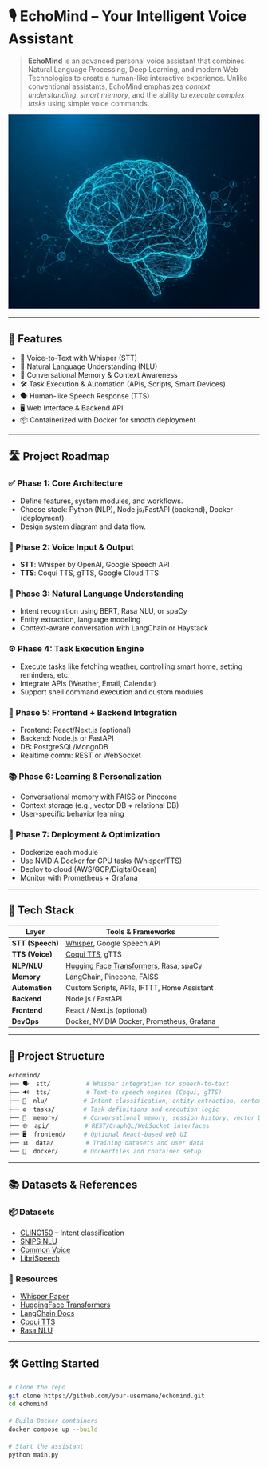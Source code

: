 # 🎙️ EchoMind – Your Intelligent Voice Assistant

> **EchoMind** is an advanced personal voice assistant that combines Natural Language Processing, Deep Learning, and modern Web Technologies to create a human-like interactive experience. Unlike conventional assistants, EchoMind emphasizes *context understanding*, *smart memory*, and the ability to *execute complex tasks* using simple voice commands.

![EchoMind Banner](/assets/Banner.jpg)

---

## 🚀 Features

- 🎤 Voice-to-Text with Whisper (STT)
- 🧠 Natural Language Understanding (NLU)
- 🔁 Conversational Memory & Context Awareness
- 🛠️ Task Execution & Automation (APIs, Scripts, Smart Devices)
- 🗣️ Human-like Speech Response (TTS)
- 🖥️ Web Interface & Backend API
- 📦 Containerized with Docker for smooth deployment

---

## 🛣️ Project Roadmap

### ✅ Phase 1: Core Architecture
- Define features, system modules, and workflows.
- Choose stack: Python (NLP), Node.js/FastAPI (backend), Docker (deployment).
- Design system diagram and data flow.

### 🎤 Phase 2: Voice Input & Output
- **STT**: Whisper by OpenAI, Google Speech API
- **TTS**: Coqui TTS, gTTS, Google Cloud TTS

### 🧠 Phase 3: Natural Language Understanding
- Intent recognition using BERT, Rasa NLU, or spaCy
- Entity extraction, language modeling
- Context-aware conversation with LangChain or Haystack

### ⚙️ Phase 4: Task Execution Engine
- Execute tasks like fetching weather, controlling smart home, setting reminders, etc.
- Integrate APIs (Weather, Email, Calendar)
- Support shell command execution and custom modules

### 🔌 Phase 5: Frontend + Backend Integration
- Frontend: React/Next.js (optional)
- Backend: Node.js or FastAPI
- DB: PostgreSQL/MongoDB
- Realtime comm: REST or WebSocket

### 📚 Phase 6: Learning & Personalization
- Conversational memory with FAISS or Pinecone
- Context storage (e.g., vector DB + relational DB)
- User-specific behavior learning

### 🚀 Phase 7: Deployment & Optimization
- Dockerize each module
- Use NVIDIA Docker for GPU tasks (Whisper/TTS)
- Deploy to cloud (AWS/GCP/DigitalOcean)
- Monitor with Prometheus + Grafana

---

## 🧩 Tech Stack

| Layer             | Tools & Frameworks                                                            |
|------------------|--------------------------------------------------------------------------------|
| **STT (Speech)**  | [Whisper](https://github.com/openai/whisper), Google Speech API               |
| **TTS (Voice)**   | [Coqui TTS](https://github.com/coqui-ai/TTS), gTTS                            |
| **NLP/NLU**       | [Hugging Face Transformers](https://huggingface.co/transformers), Rasa, spaCy |
| **Memory**        | LangChain, Pinecone, FAISS                                                    |
| **Automation**    | Custom Scripts, APIs, IFTTT, Home Assistant                                   |
| **Backend**       | Node.js / FastAPI                                                             |
| **Frontend**      | React / Next.js (optional)                                                    |
| **DevOps**        | Docker, NVIDIA Docker, Prometheus, Grafana                                    |

---

## 📁 Project Structure

```bash
echomind/
├── 🗣️  stt/          # Whisper integration for speech-to-text
├── 🔊  tts/          # Text-to-speech engines (Coqui, gTTS)
├── 🧠  nlu/          # Intent classification, entity extraction, context parsing
├── ⚙️  tasks/        # Task definitions and execution logic
├── 🧵  memory/       # Conversational memory, session history, vector DB
├── 🌐  api/          # REST/GraphQL/WebSocket interfaces
├── 🖥️  frontend/     # Optional React-based web UI
├── 📊  data/         # Training datasets and user data
└── 🐳  docker/       # Dockerfiles and container setup
```
---

## 📚 Datasets & References

### 📦 Datasets
- [CLINC150](https://github.com/clinc/oos-eval) – Intent classification
- [SNIPS NLU](https://github.com/snipsco/nlu-benchmark)
- [Common Voice](https://commonvoice.mozilla.org/)
- [LibriSpeech](https://www.openslr.org/12)

### 📘 Resources
- [Whisper Paper](https://cdn.openai.com/papers/whisper.pdf)
- [HuggingFace Transformers](https://huggingface.co/transformers/)
- [LangChain Docs](https://docs.langchain.com/)
- [Coqui TTS](https://tts.readthedocs.io/en/latest/)
- [Rasa NLU](https://rasa.com/docs/)

---

## 🛠️ Getting Started

```bash
# Clone the repo
git clone https://github.com/your-username/echomind.git
cd echomind

# Build Docker containers
docker compose up --build

# Start the assistant
python main.py
